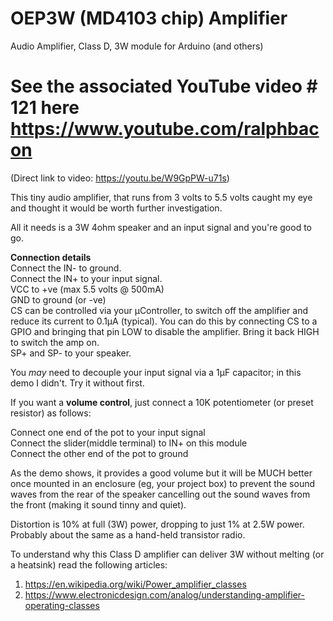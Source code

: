 # OEP3W (MD4103 chip) Amplifier
Audio Amplifier, Class D, 3W module for Arduino (and others)

# See the associated YouTube video # 121 here https://www.youtube.com/ralphbacon  
(Direct link to video: https://youtu.be/W9GpPW-u71s)

This tiny audio amplifier, that runs from 3 volts to 5.5 volts caught my eye and thought it would be worth further investigation.

All it needs is a 3W 4ohm speaker and an input signal and you're good to go.  

**Connection details**  
Connect the IN- to ground.  
Connect the IN+ to your input signal.  
VCC to +ve (max 5.5 volts @ 500mA)  
GND to ground (or -ve)  
CS can be controlled via your µController, to switch off the amplifier and reduce its current to 0.1µA (typical).  You can do this by connecting CS to a GPIO and bringing that pin LOW to disable the amplifier. Bring it back HIGH to switch the amp on.  
SP+ and SP- to your speaker.  

You _may_ need to decouple your input signal via a 1µF capacitor; in this demo I didn't. Try it without first.

If you want a **volume control**, just connect a 10K potentiometer (or preset resistor) as follows:

Connect one end of the pot to your input signal  
Connect the slider(middle terminal) to IN+ on this module   
Connect the other end of the pot to ground  

As the demo shows, it provides a good volume but it will be MUCH better once mounted in an enclosure (eg, your project box) to prevent the sound waves from the rear of the speaker cancelling out the sound waves from the front (making it sound tinny and quiet).

Distortion is 10% at full (3W) power, dropping to just 1% at 2.5W power. Probably about the same as a hand-held transistor radio.

To understand why this Class D amplifier can deliver 3W without melting (or a heatsink) read the following articles:  
1. https://en.wikipedia.org/wiki/Power_amplifier_classes  
2. https://www.electronicdesign.com/analog/understanding-amplifier-operating-classes  

